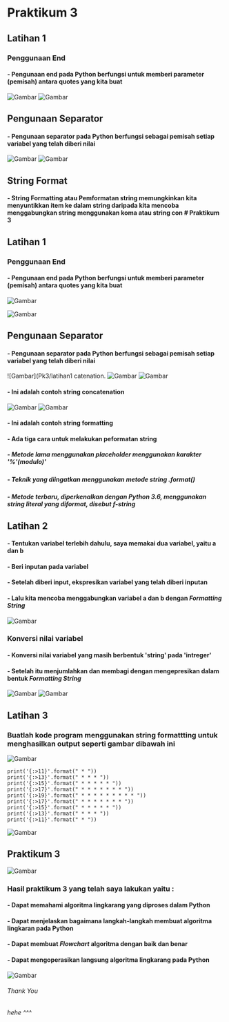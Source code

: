 # Praktikum 3
## Latihan 1
### Penggunaan End
#### - Pengunaan end pada Python berfungsi untuk memberi parameter (pemisah) antara quotes yang kita buat 
![Gambar](Pk3/latihan1.1.png)
![Gambar](Pk3/latihan1.2.png)
## Pengunaan Separator
#### - Pengunaan separator pada Python berfungsi sebagai pemisah setiap variabel yang telah diberi nilai 
![Gambar](Pk3/latihan1.3.png)
![Gambar](Pk3/latihan1.4.png)
## String Format
#### - String Formatting atau Pemformatan string memungkinkan kita menyuntikkan item ke dalam string daripada kita mencoba menggabungkan string menggunakan koma atau string con # Praktikum 3

## Latihan 1

### Penggunaan End

#### - Pengunaan end pada Python berfungsi untuk memberi parameter (pemisah) antara quotes yang kita buat 

![Gambar](Pk3/latihan1.1.png)

![Gambar](Pk3/latihan1.2.png)

## Pengunaan Separator

#### - Pengunaan separator pada Python berfungsi sebagai pemisah setiap variabel yang telah diberi nilai 


![Gambar](Pk3/latihan1 catenation.
![Gambar](Pk3/latihan1.5.png)
![Gambar](Pk3/latihan1.6.png)
#### - Ini adalah contoh string concatenation
![Gambar](Pk3/latihan1.7.png)
![Gambar](Pk3/latihan1.8.png)
#### - Ini adalah contoh string formatting
#### - Ada tiga cara untuk melakukan peformatan string
##### - Metode lama menggunakan placeholder menggunakan karakter '%'(modulo)'
##### - Teknik yang diingatkan menggunakan metode string .format()
##### - Metode terbaru, diperkenalkan dengan Python 3.6, menggunakan string literal yang diformat, disebut *f-string*
## Latihan 2 
#### - Tentukan variabel terlebih dahulu, saya memakai dua variabel, yaitu a dan b
#### - Beri inputan pada variabel
#### - Setelah diberi input, ekspresikan variabel yang telah diberi inputan
#### - Lalu kita mencoba menggabungkan variabel a dan b dengan *Formatting String*
![Gambar](Pk3/latihan2.1.png)
### Konversi nilai variabel
#### - Konversi nilai variabel yang masih berbentuk 'string' pada 'intreger'
#### - Setelah itu menjumlahkan dan membagi dengan mengepresikan dalam bentuk *Formatting String*
![Gambar](Pk3/latihan2.2.png)
![Gambar](Pk3/latihan2.3.png)
## Latihan 3
### Buatlah kode program menggunakan string formattting untuk menghasilkan output seperti gambar dibawah ini
![Gambar](Pk3/latihan3.1.png)
```
print('{:>11}'.format(" * "))
print('{:>13}'.format(" * * * "))
print('{:>15}'.format(" * * * * * "))
print('{:>17}'.format(" * * * * * * * "))
print('{:>19}'.format(" * * * * * * * * * "))
print('{:>17}'.format(" * * * * * * * "))
print('{:>15}'.format(" * * * * * "))
print('{:>13}'.format(" * * * "))
print('{:>11}'.format(" * "))
```
![Gambar](Pk3/latihan3.2.png)
## Praktikum 3 
![Gambar](Pk3/Praktikum3.2.png)
### Hasil praktikum 3 yang telah saya lakukan yaitu :
#### - Dapat memahami algoritma lingkarang yang diproses dalam Python
#### - Dapat menjelaskan bagaimana langkah-langkah membuat algoritma lingkaran pada Python
#### - Dapat membuat *Flowchart* algoritma dengan baik dan benar
#### - Dapat mengoperasikan langsung algoritma lingkarang pada Python
![Gambar](Pk3/Praktikum3.1.png)
###### Thank You ######
###### hehe ^^^ ######

